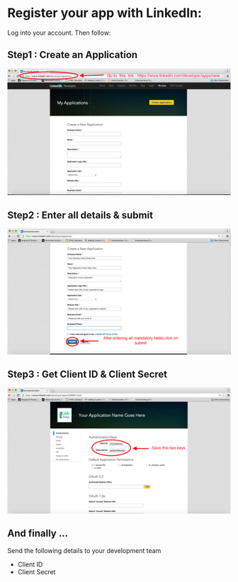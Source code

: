 Register your app with LinkedIn:
================================

Log into your account. Then follow:

Step1 : Create an Application
-----
![Step1](images/step1.png?raw=true)

Step2 : Enter all details & submit
-----
![Step2](images/step2.png)

Step3 : Get Client ID & Client Secret
-----
![Step3](images/step3.png)

And finally ... 
--------------------------------------------------
Send the following details to your development team

* Client ID
* Client Secret